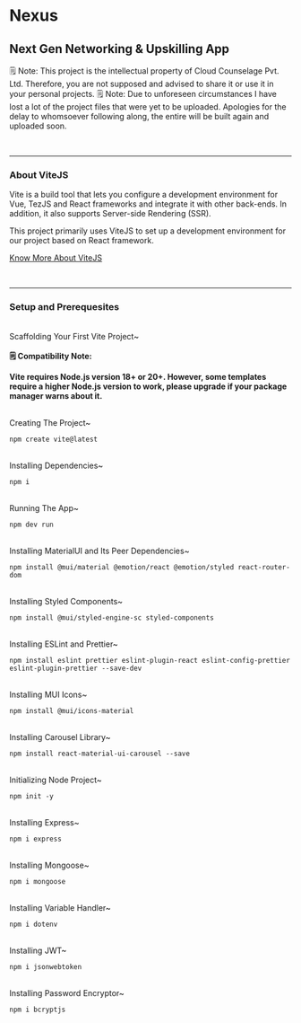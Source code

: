 # Nexus 
## Next Gen Networking &amp; Upskilling App

🗒️ Note: This project is the intellectual property of Cloud Counselage Pvt. Ltd. Therefore, you are not supposed and advised to share it or use it in your personal projects.
🗒️ Note: Due to unforeseen circumstances I have lost a lot of the project files that were yet to be uploaded. Apologies for the delay to whomsoever following along, the entire will be built again and uploaded soon.  

<br>
<hr>

### About ViteJS
Vite is a build tool that lets you configure a development environment for Vue, TezJS and React frameworks and integrate it with other back-ends. In addition, it also supports Server-side Rendering (SSR).

This project primarily uses ViteJS to set up a development environment for our project based on React framework.

[Know More About ViteJS](https://vitejs.dev/)

<br>
<hr>

### Setup and Prerequesites
<br>
Scaffolding Your First Vite Project~

<br>

<b>
  <br>
🗒️ Compatibility Note:

Vite requires Node.js version 18+ or 20+. However, some templates require a higher Node.js version to work, please upgrade if your package manager warns about it.

</b>
<br>
Creating The Project~

```
npm create vite@latest
```
<br>
Installing Dependencies~

```
npm i
```
<br>
Running The App~

```
npm dev run
```
<br>
Installing MaterialUI and Its Peer Dependencies~

```
npm install @mui/material @emotion/react @emotion/styled react-router-dom
```
<br>
Installing Styled Components~

```
npm install @mui/styled-engine-sc styled-components
```
<br>
Installing ESLint and Prettier~

```
npm install eslint prettier eslint-plugin-react eslint-config-prettier eslint-plugin-prettier --save-dev
```
<br>
Installing MUI Icons~

```
npm install @mui/icons-material
```
<br>
Installing Carousel Library~

```
npm install react-material-ui-carousel --save
```
<br>
Initializing Node Project~

```
npm init -y
```
<br>
Installing Express~

```
npm i express
```
<br>
Installing Mongoose~

```
npm i mongoose
```
<br>
Installing Variable Handler~

```
npm i dotenv
```
<br>
Installing JWT~

```
npm i jsonwebtoken
```
<br>
Installing Password Encryptor~

```
npm i bcryptjs
```
<br>
